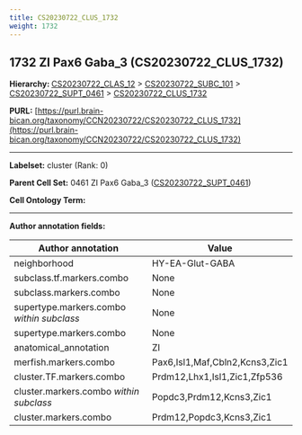 ```yaml
---
title: CS20230722_CLUS_1732
weight: 1732
---
```

## 1732 ZI Pax6 Gaba_3 (CS20230722_CLUS_1732)
<b>Hierarchy: </b>
[CS20230722_CLAS_12](../CS20230722_CLAS_12) >
[CS20230722_SUBC_101](../CS20230722_SUBC_101) >
[CS20230722_SUPT_0461](../CS20230722_SUPT_0461) >
[CS20230722_CLUS_1732](../CS20230722_CLUS_1732)

**PURL:** [https://purl.brain-bican.org/taxonomy/CCN20230722/CS20230722_CLUS_1732](https://purl.brain-bican.org/taxonomy/CCN20230722/CS20230722_CLUS_1732)

---


**Labelset:** cluster (Rank: 0)

**Parent Cell Set:** 0461 ZI Pax6 Gaba_3 ([CS20230722_SUPT_0461](../CS20230722_SUPT_0461))



**Cell Ontology Term:** 

[MARKER GENES.]: #


---

[TRANSFERRED ANNOTATIONS.]: #


[AUTHOR ANNOTATION FIELDS.]: #


**Author annotation fields:**

| Author annotation | Value |
|-------------------|-------|
|neighborhood|HY-EA-Glut-GABA|
|subclass.tf.markers.combo|None|
|subclass.markers.combo|None|
|supertype.markers.combo _within subclass_|None|
|supertype.markers.combo|None|
|anatomical_annotation|ZI|
|merfish.markers.combo|Pax6,Isl1,Maf,Cbln2,Kcns3,Zic1|
|cluster.TF.markers.combo|Prdm12,Lhx1,Isl1,Zic1,Zfp536|
|cluster.markers.combo _within subclass_|Popdc3,Prdm12,Kcns3,Zic1|
|cluster.markers.combo|Prdm12,Popdc3,Kcns3,Zic1|
